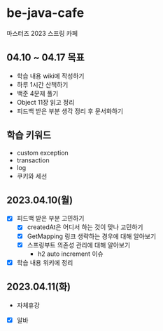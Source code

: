 # be-java-cafe
마스터즈 2023 스프링 카페

## 04.10 ~ 04.17 목표
- 학습 내용 wiki에 작성하기
- 하루 1시간 산책하기
- 백준 4문제 풀기
- Object 11장 읽고 정리
- 피드백 받은 부분 생각 정리 후 문서화하기

## 학습 키워드
- custom exception
- transaction
- log
- 쿠키와 세선

## 2023.04.10(월)
- [x] 피드백 받은 부분 고민하기
  - [x] createdAt은 어디서 하는 것이 맞나 고민하기
  - [x] GetMapping 링크 생략하는 경우에 대해 알아보기
  - [x] 스프링부트 의존성 관리에 대해 알아보기
    - h2 auto increment 이슈
- [x] 학습 내용 위키에 정리

## 2023.04.11(화)
- 자체휴강
- [x] 알바
